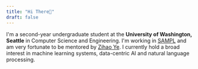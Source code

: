 ```yaml
---
title: "Hi There👋"
draft: false
---
```

I'm a second-year undergraduate student at the **University of Washington, Seattle** in Computer Science and Engineering. I'm working in [SAMPL](https://sampl.cs.washington.edu/) and am very fortunate to be mentored by [Zihao Ye](https://homes.cs.washington.edu/~zhye/). I currently hold a broad interest in machine learning systems, data-centric AI and natural language processing.
